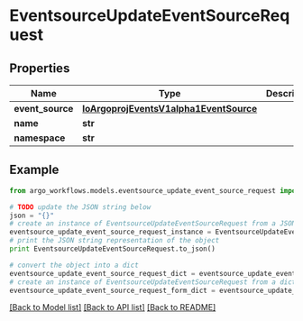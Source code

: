 # EventsourceUpdateEventSourceRequest


## Properties

Name | Type | Description | Notes
------------ | ------------- | ------------- | -------------
**event_source** | [**IoArgoprojEventsV1alpha1EventSource**](IoArgoprojEventsV1alpha1EventSource.md) |  | [optional] 
**name** | **str** |  | [optional] 
**namespace** | **str** |  | [optional] 

## Example

```python
from argo_workflows.models.eventsource_update_event_source_request import EventsourceUpdateEventSourceRequest

# TODO update the JSON string below
json = "{}"
# create an instance of EventsourceUpdateEventSourceRequest from a JSON string
eventsource_update_event_source_request_instance = EventsourceUpdateEventSourceRequest.from_json(json)
# print the JSON string representation of the object
print EventsourceUpdateEventSourceRequest.to_json()

# convert the object into a dict
eventsource_update_event_source_request_dict = eventsource_update_event_source_request_instance.to_dict()
# create an instance of EventsourceUpdateEventSourceRequest from a dict
eventsource_update_event_source_request_form_dict = eventsource_update_event_source_request.from_dict(eventsource_update_event_source_request_dict)
```
[[Back to Model list]](../README.md#documentation-for-models) [[Back to API list]](../README.md#documentation-for-api-endpoints) [[Back to README]](../README.md)



